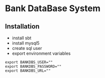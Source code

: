 # Bank DataBase System

## Installation
* install sbt
* install mysql5
* create sql user
* export environment variables
```
export BANKDBS_USER=""
export BANKDBS_PASSWORD=""
export BANKDBS_URL=""
```